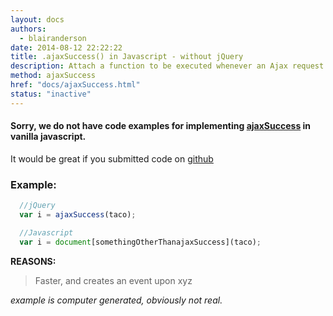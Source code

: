 ```yaml
---
layout: docs
authors:
  - blairanderson
date: 2014-08-12 22:22:22
title: .ajaxSuccess() in Javascript - without jQuery
description: Attach a function to be executed whenever an Ajax request completes successfully. This is an Ajax Event.
method: ajaxSuccess
href: "docs/ajaxSuccess.html"
status: "inactive"
---
```


#### Sorry, we do not have code examples for implementing [ajaxSuccess](http://api.jquery.com/ajaxSuccess/) in vanilla javascript.

It would be great if you submitted code on [github](https://github.com/blairanderson/without-jquery/blob/master/docs/ajaxSuccess.md)

### Example:

```javascript
  //jQuery
  var i = ajaxSuccess(taco);

  //Javascript
  var i = document[somethingOtherThanajaxSuccess](taco);

```

**REASONS:**
> Faster, and creates an event upon xyz

*example is computer generated, obviously not real.*

